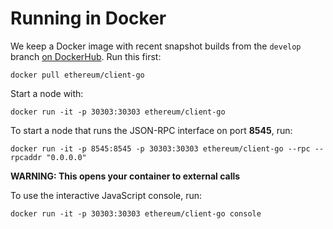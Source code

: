 # Running in Docker

We keep a Docker image with recent snapshot builds from the `develop` branch [on DockerHub](https://registry.hub.docker.com/u/ethereum/client-go). Run this first:

```shell
docker pull ethereum/client-go
```

Start a node with:

```shell
docker run -it -p 30303:30303 ethereum/client-go
```

To start a node that runs the JSON-RPC interface on port **8545**, run:

```shell
docker run -it -p 8545:8545 -p 30303:30303 ethereum/client-go --rpc --rpcaddr "0.0.0.0"
```
**WARNING: This opens your container to external calls**

To use the interactive JavaScript console, run:

```shell
docker run -it -p 30303:30303 ethereum/client-go console
```